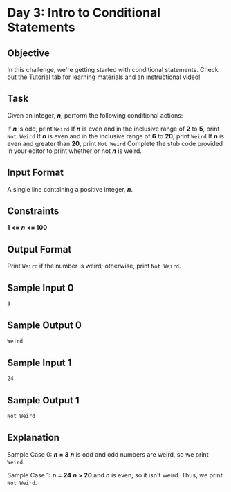 # Day 3: Intro to Conditional Statements

## Objective 
In this challenge, we're getting started with conditional statements. Check out the Tutorial tab for learning materials and an instructional video!

## Task 
Given an integer, **_n_**, perform the following conditional actions:

If **_n_** is odd, print ```Weird```
If **_n_** is even and in the inclusive range of **2** to **5**, print ```Not Weird```
If **_n_** is even and in the inclusive range of **6** to **20**, print ```Weird```
If **_n_** is even and greater than **20**, print ```Not Weird```
Complete the stub code provided in your editor to print whether or not **_n_** is weird.

## Input Format

A single line containing a positive integer, **_n_**.

## Constraints
**1 <=** **_n_** **<= 100**

## Output Format

Print ```Weird``` if the number is weird; otherwise, print ```Not Weird```.

## Sample Input 0

```bash
3
```

## Sample Output 0

```bash
Weird
```

## Sample Input 1

```bash
24
```

## Sample Output 1

```bash
Not Weird
```

## Explanation

Sample Case 0: **_n_** **= 3** 
**_n_** is odd and odd numbers are weird, so we print ```Weird```.

Sample Case 1:  **_n_** **= 24**
**_n_** **> 20** and **_n_** is even, so it isn't weird. Thus, we print ```Not Weird```.